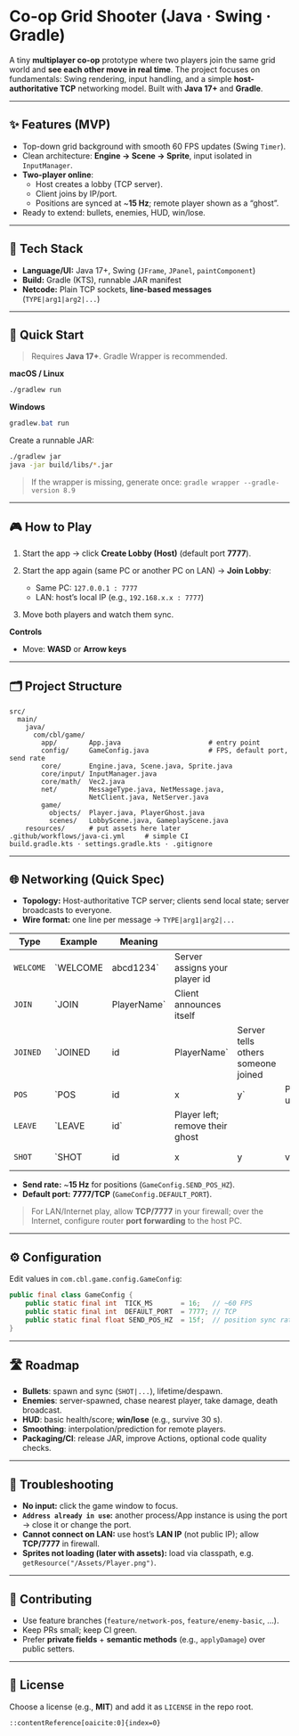 
# Co-op Grid Shooter (Java · Swing · Gradle)

A tiny **multiplayer co-op** prototype where two players join the same grid world and **see each other move in real time**. The project focuses on fundamentals: Swing rendering, input handling, and a simple **host-authoritative TCP** networking model. Built with **Java 17+** and **Gradle**.

---

## ✨ Features (MVP)

- Top-down grid background with smooth 60 FPS updates (Swing `Timer`).
- Clean architecture: **Engine → Scene → Sprite**, input isolated in `InputManager`.
- **Two-player online**:
  - Host creates a lobby (TCP server).
  - Client joins by IP/port.
  - Positions are synced at ~**15 Hz**; remote player shown as a “ghost”.
- Ready to extend: bullets, enemies, HUD, win/lose.

---

## 🧰 Tech Stack

- **Language/UI:** Java 17+, Swing (`JFrame`, `JPanel`, `paintComponent`)
- **Build:** Gradle (KTS), runnable JAR manifest
- **Netcode:** Plain TCP sockets, **line-based messages** (`TYPE|arg1|arg2|...`)

---

## 🚀 Quick Start

> Requires **Java 17+**. Gradle Wrapper is recommended.

**macOS / Linux**
```bash
./gradlew run
````

**Windows**

```powershell
gradlew.bat run
```

Create a runnable JAR:

```bash
./gradlew jar
java -jar build/libs/*.jar
```

> If the wrapper is missing, generate once: `gradle wrapper --gradle-version 8.9`

---

## 🎮 How to Play

1. Start the app → click **Create Lobby (Host)** (default port **7777**).
2. Start the app again (same PC or another PC on LAN) → **Join Lobby**:

   * Same PC: `127.0.0.1 : 7777`
   * LAN: host’s local IP (e.g., `192.168.x.x : 7777`)
3. Move both players and watch them sync.

**Controls**

* Move: **WASD** or **Arrow keys**

---

## 🗂 Project Structure

```
src/
  main/
    java/
      com/cbl/game/
        app/        App.java                      # entry point
        config/     GameConfig.java               # FPS, default port, send rate
        core/       Engine.java, Scene.java, Sprite.java
        core/input/ InputManager.java
        core/math/  Vec2.java
        net/        MessageType.java, NetMessage.java,
                    NetClient.java, NetServer.java
        game/
          objects/  Player.java, PlayerGhost.java
          scenes/   LobbyScene.java, GameplayScene.java
    resources/      # put assets here later
.github/workflows/java-ci.yml     # simple CI
build.gradle.kts · settings.gradle.kts · .gitignore
```

---

## 🌐 Networking (Quick Spec)

* **Topology:** Host-authoritative TCP server; clients send local state; server broadcasts to everyone.
* **Wire format:** one line per message → `TYPE|arg1|arg2|...`

| Type      | Example  | Meaning     |                                 |                                    |                 |                 |                        |
| --------- | -------- | ----------- | ------------------------------- | ---------------------------------- | --------------- | --------------- | ---------------------- |
| `WELCOME` | `WELCOME | abcd1234`   | Server assigns your player id   |                                    |                 |                 |                        |
| `JOIN`    | `JOIN    | PlayerName` | Client announces itself         |                                    |                 |                 |                        |
| `JOINED`  | `JOINED  | id          | PlayerName`                     | Server tells others someone joined |                 |                 |                        |
| `POS`     | `POS     | id          | x                               | y`                                 | Position update |                 |                        |
| `LEAVE`   | `LEAVE   | id`         | Player left; remove their ghost |                                    |                 |                 |                        |
| `SHOT`    | `SHOT    | id          | x                               | y                                  | vx              | vy` *(planned)* | Bullet spawn/broadcast |

* **Send rate:** ~**15 Hz** for positions (`GameConfig.SEND_POS_HZ`).
* **Default port:** **7777/TCP** (`GameConfig.DEFAULT_PORT`).

> For LAN/Internet play, allow **TCP/7777** in your firewall; over the Internet, configure router **port forwarding** to the host PC.

---

## ⚙️ Configuration

Edit values in `com.cbl.game.config.GameConfig`:

```java
public final class GameConfig {
    public static final int  TICK_MS       = 16;   // ~60 FPS
    public static final int  DEFAULT_PORT  = 7777; // TCP
    public static final float SEND_POS_HZ  = 15f;  // position sync rate
}
```

---

## 🛣 Roadmap

* **Bullets**: spawn and sync (`SHOT|...`), lifetime/despawn.
* **Enemies**: server-spawned, chase nearest player, take damage, death broadcast.
* **HUD**: basic health/score; **win/lose** (e.g., survive 30 s).
* **Smoothing**: interpolation/prediction for remote players.
* **Packaging/CI**: release JAR, improve Actions, optional code quality checks.

---

## 🧪 Troubleshooting

* **No input:** click the game window to focus.
* **`Address already in use`:** another process/App instance is using the port → close it or change the port.
* **Cannot connect on LAN:** use host’s **LAN IP** (not public IP); allow **TCP/7777** in firewall.
* **Sprites not loading (later with assets):** load via classpath, e.g. `getResource("/Assets/Player.png")`.

---

## 🤝 Contributing

* Use feature branches (`feature/network-pos`, `feature/enemy-basic`, …).
* Keep PRs small; keep CI green.
* Prefer **private fields** + **semantic methods** (e.g., `applyDamage`) over public setters.

---

## 📜 License

Choose a license (e.g., **MIT**) and add it as `LICENSE` in the repo root.

```
::contentReference[oaicite:0]{index=0}
```
